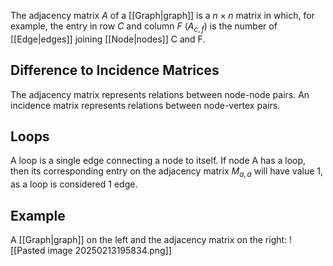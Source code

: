The adjacency matrix $A$ of a [[Graph|graph]] is a $n \times n$ matrix in which, for example, the entry in row $C$ and column $F$ ($A_{c,f}$) is the number of [[Edge|edges]] joining [[Node|nodes]] C and F.
## Difference to Incidence Matrices
The adjacency matrix represents relations between node-node pairs. An incidence matrix represents relations between node-vertex pairs.
## Loops
A loop is a single edge connecting a node to itself. If node A has a loop, then its corresponding entry on the adjacency matrix $M_{a,a}$ will have value 1, as a loop is considered 1 edge.
## Example
A [[Graph|graph]] on the left and the adjacency matrix on the right: 
![[Pasted image 20250213195834.png]]